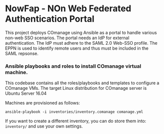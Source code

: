 NowFap -  NOn Web Federated Authentication Portal
======

This project deploys COmanage using Ansible as a portal to handle
various non-web SSO scenarios. The portal needs an IdP for external
authentication. The IdP must adhere to the SAML 2.0 Web-SSO profile. The
EPPN is used to identify remote users and thus must be included in the
SAML repsonse.

### Ansible playbooks and roles to install COmanage virtual machine.

This codebase contains all the roles/playbooks and templates to
configure a COmanage VMs.  The target Linux distribution for COmanage
server is Ubuntu Server 16.04

Machines are provisioned as follows:

```
ansible-playbook -i inventories/inventory.comanage comanage.yml
```

If you want to create a different inventory, you can do store them into:
`inventory/` and use your own settings.
